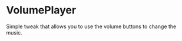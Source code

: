 VolumePlayer
============

Simple tweak that allows you to use the volume buttons to change the music.